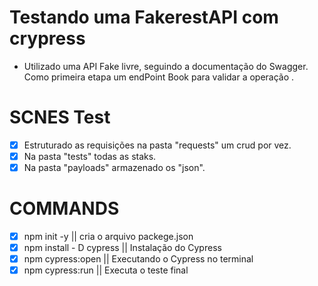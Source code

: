# Testando uma FakerestAPI com crypress
- Utilizado uma API Fake livre, seguindo a documentação do Swagger. Como primeira etapa um endPoint Book para validar a operação .

# SCNES Test

- [x] Estruturado as requisições na pasta "requests" um crud por vez.
- [x] Na pasta "tests" todas as staks.
- [x] Na pasta "payloads" armazenado os "json".

# COMMANDS

- [x] npm init -y   || cria o arquivo packege.json 
- [x] npm install - D cypress   || Instalação do Cypress
- [x] npm cypress:open  || Executando o Cypress no terminal
- [x] npm cypress:run  || Executa o teste final 
